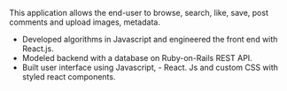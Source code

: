 This application allows the end-user to browse, search, like, save, post comments and upload images, metadata.

- Developed algorithms in Javascript and engineered the front end with React.js.
- Modeled backend with a database on Ruby-on-Rails REST API.
- Built user interface using Javascript, - React. Js and custom CSS with styled react components.